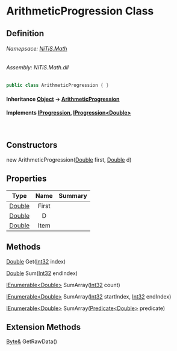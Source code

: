 # ArithmeticProgression Class
## Definition

###### Namepsace: [NiTiS.Math](https://nitis-dev.github.io/NiTiSLibsWiki/Namespaces/NiTiS.Math)
###### Assembly: NiTiS.Math.dll

#### 
```c#
public class ArithmeticProgression { }
```
#### Inheritance [Object](https://docs.microsoft.com/dotnet/api/system.object) &#8594; [ArithmeticProgression](https://nitis-dev.github.io/NiTiSLibsWiki/NiTiS/Math/ArithmeticProgression)  
#### Implements [IProgression](https://nitis-dev.github.io/NiTiSLibsWiki/NiTiS/Math/IProgression), [IProgression&#60;Double&#62;](https://nitis-dev.github.io/NiTiSLibsWiki/NiTiS/Math/IProgression-1)

<br>

## Constructors
new ArithmeticProgression([Double](https://docs.microsoft.com/dotnet/api/system.double) first, [Double](https://docs.microsoft.com/dotnet/api/system.double) d)  
  
## Properties
|Type|Name|Summary|
|:-:|:--:|:-|
|[Double](https://docs.microsoft.com/dotnet/api/system.double)|First||
|[Double](https://docs.microsoft.com/dotnet/api/system.double)|D||
|[Double](https://docs.microsoft.com/dotnet/api/system.double)|Item||
  
  
## Methods
[Double](https://docs.microsoft.com/dotnet/api/system.double) Get([Int32](https://docs.microsoft.com/dotnet/api/system.int32) index)
    
  
[Double](https://docs.microsoft.com/dotnet/api/system.double) Sum([Int32](https://docs.microsoft.com/dotnet/api/system.int32) endIndex)
    
  
[IEnumerable&#60;Double&#62;](https://docs.microsoft.com/dotnet/api/system.collections.generic.ienumerable-1) SumArray([Int32](https://docs.microsoft.com/dotnet/api/system.int32) count)
    
  
[IEnumerable&#60;Double&#62;](https://docs.microsoft.com/dotnet/api/system.collections.generic.ienumerable-1) SumArray([Int32](https://docs.microsoft.com/dotnet/api/system.int32) startIndex, [Int32](https://docs.microsoft.com/dotnet/api/system.int32) endIndex)
    
  
[IEnumerable&#60;Double&#62;](https://docs.microsoft.com/dotnet/api/system.collections.generic.ienumerable-1) SumArray([Predicate&#60;Double&#62;](https://docs.microsoft.com/dotnet/api/system.predicate-1) predicate)
    
  
  
## Extension Methods
[Byte&](https://docs.microsoft.com/dotnet/api/system.byte&) GetRawData()  

  
